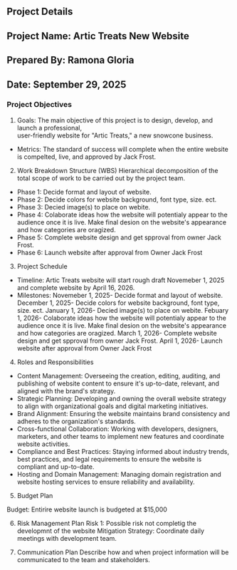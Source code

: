 ## Project Details

## Project Name: Artic Treats New Website

## Prepared By: Ramona Gloria

## Date: September 29, 2025

### Project Objectives

1. Goals: The main objective of this project is to design, develop, and launch a professional,  
user-friendly website for "Artic Treats," a new snowcone business.

* Metrics: The standard of success will complete when the entire website is compelted, live, and approved by Jack Frost.

2. Work Breakdown Structure (WBS)
Hierarchical decomposition of the total scope of work to be carried out by the project team.
* Phase 1: Decide format and layout of website. 
* Phase 2: Decide colors for website background, font type, size. ect.
* Phase 3: Decied image(s) to place on webite.
* Phase 4: Colaborate ideas how the website will potentialy appear to the audience once it is live. Make final desion on the website's appearance and how categories are oragized.
* Phase 5: Complete website design and get spproval from owner Jack Frost.
* Phase 6: Launch website after approval from Owner Jack Frost

3. Project Schedule
* Timeline: Artic Treats website will start rough draft Novemeber 1, 2025 and complete website by April 16, 2026.
* Milestones: 
Novemeber 1, 2025- Decide format and layout of website. 
December 1, 2025- Decide colors for website background, font type, size. ect.
January 1, 2026- Decied image(s) to place on webite.
Febuary 1, 2026- Colaborate ideas how the website will potentialy appear to the audience once it is live. Make final desion on the website's appearance and how categories are oragized.
March 1, 2026- Complete website design and get spproval from owner Jack Frost.
April 1, 2026- Launch website after approval from Owner Jack Frost

4. Roles and Responsibilities
* Content Management: Overseeing the creation, editing, auditing, and publishing of website content to ensure it's up-to-date, relevant, and aligned with the brand's strategy. 
* Strategic Planning: Developing and owning the overall website strategy to align with organizational goals and digital marketing initiatives. 
* Brand Alignment: Ensuring the website maintains brand consistency and adheres to the organization's standards. 
* Cross-functional Collaboration: Working with developers, designers, marketers, and other teams to implement new features and coordinate website activities. 
* Compliance and Best Practices: Staying informed about industry trends, best practices, and legal requirements to ensure the website is compliant and up-to-date. 
* Hosting and Domain Management: Managing domain registration and website hosting services to ensure reliability and availability. 

5. Budget Plan

Budget: Entirire website launch is budgeted at $15,000

6. Risk Management Plan
Risk 1: Possible risk not completig the developmnt of the website
Mitigation Strategy: Coordinate daily meetings with development team. 

7. Communication Plan
Describe how and when project information will be communicated to the team and stakeholders.